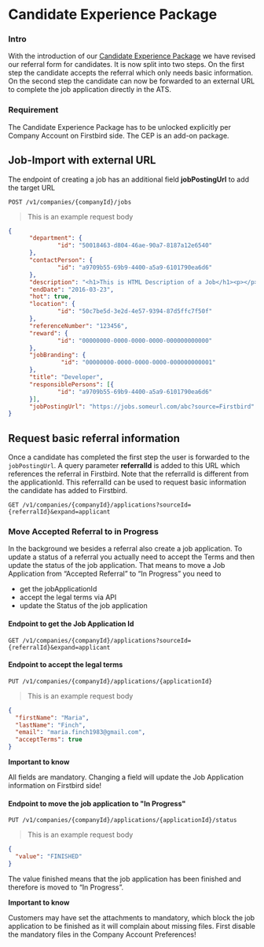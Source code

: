# Candidate Experience Package

### Intro

With the introduction of our [Candidate Experience Package](https://www.firstbird.com/en/magazine/candidate-experience-package/) 
we have revised our referral form for candidates. It is now split into two steps. 
On the first step the candidate accepts the referral which only needs basic information. 
On the second step the candidate can now be forwarded to an external URL to complete the job application directly in the ATS.

### Requirement

The Candidate Experience Package has to be unlocked explicitly per Company Account on Firstbird side. The CEP is an add-on package.

## Job-Import with external URL

The endpoint of creating a job has an additional field **jobPostingUrl** to add the target URL

`POST /v1/companies/{companyId}/jobs`

> This is an example request body

```json
{
      "department": {
              "id": "50018463-d804-46ae-90a7-8187a12e6540"
      },
      "contactPerson": {
              "id": "a9709b55-69b9-4400-a5a9-6101790ea6d6"
      },
      "description": "<h1>This is HTML Description of a Job</h1><p></p>",
      "endDate": "2016-03-23",
      "hot": true,
      "location": {
              "id": "50c7be5d-3e2d-4e57-9394-87d5ffc7f50f"
      },
      "referenceNumber": "123456",
      "reward": {
              "id": "00000000-0000-0000-0000-000000000000"
      },
      "jobBranding": {
               "id": "00000000-0000-0000-0000-000000000001"
      },
      "title": "Developer",
      "responsiblePersons": [{
              "id": "a9709b55-69b9-4400-a5a9-6101790ea6d6"
      }],
      "jobPostingUrl": "https://jobs.someurl.com/abc?source=Firstbird"
}
```

## Request basic referral information

Once a candidate has completed the first step the user is forwarded to the `jobPostingUrl`. 
A query parameter **referralId** is added to this URL which references the referral in Firstbird.
Note that the referralId is different from the applicationId.
This referralId can be used to request basic information the candidate has added to Firstbird. 

`GET /v1/companies/{companyId}/applications?sourceId={referralId}&expand=applicant`

### Move Accepted Referral to in Progress

In the background we besides a referral also create a job application. 
To update a status of a referral you actually need to accept the Terms and then  update the status of the job application. 
That means to move a Job Application from “Accepted Referral” to “In Progress” you need to

* get the jobApplicationId
* accept the legal terms via API
* update the Status of the job application

#### Endpoint to get the Job Application Id

`GET /v1/companies/{companyId}/applications?sourceId={referralId}&expand=applicant`

#### Endpoint to accept the legal terms

`PUT /v1/companies/{companyId}/applications/{applicationId}`

> This is an example request body

```json
{
  "firstName": "Maria",
  "lastName": "Finch",
  "email": "maria.finch1983@gmail.com",
  "acceptTerms": true
}
```

**Important to know**

All fields are mandatory. Changing a field will update the Job Application information on Firstbird side!

#### Endpoint to move the job application to "In Progress"

`PUT /v1/companies/{companyId}/applications/{applicationId}/status`

> This is an example request body

```json
{
  "value": "FINISHED"
}
```

The value finished means that the job application has been finished and therefore is moved to “In Progress”.

**Important to know**

Customers may have set the attachments to mandatory, which block the job application to be finished as it will complain about missing files. 
First disable the mandatory files in the Company Account Preferences!

